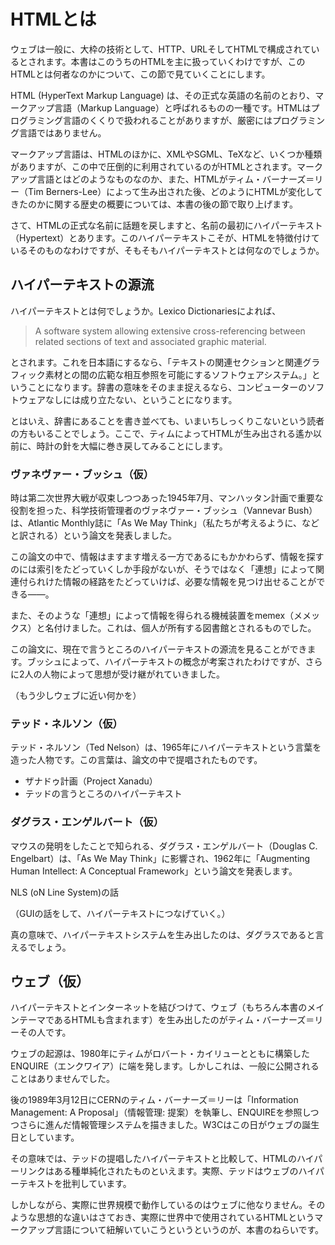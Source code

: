 <!-- たぶん、この節を書くのが一番難しいと思うので、最後に後回しにしておく -->
# HTMLとは

ウェブは一般に、大枠の技術として、HTTP、URLそしてHTMLで構成されているとされます。本書はこのうちのHTMLを主に扱っていくわけですが、このHTMLとは何者なのかについて、この節で見ていくことにします。

<!--
https://developer.mozilla.org/ja/docs/Web/HTML
-->

HTML (HyperText Markup Language) は、その正式な英語の名前のとおり、マークアップ言語（Markup Language）と呼ばれるものの一種です。HTMLはプログラミング言語のくくりで扱われることがありますが、厳密にはプログラミング言語ではありません。

マークアップ言語は、HTMLのほかに、XMLやSGML、TeXなど、いくつか種類がありますが、この中で圧倒的に利用されているのがHTMLとされます。マークアップ言語とはどのようなものなのか、また、HTMLがティム・バーナーズ＝リー（Tim Berners-Lee）によって生み出された後、どのようにHTMLが変化してきたのかに関する歴史の概要については、本書の後の節で取り上げます。

さて、HTMLの正式な名前に話題を戻しますと、名前の最初にハイパーテキスト（Hypertext）とあります。このハイパーテキストこそが、HTMLを特徴付けているそのものなわけですが、そもそもハイパーテキストとは何なのでしょうか。


## ハイパーテキストの源流

ハイパーテキストとは何でしょうか。Lexico Dictionariesによれば、

> A software system allowing extensive cross-referencing between related sections of text and associated graphic material.

とされます。これを日本語にするなら、「テキストの関連セクションと関連グラフィック素材との間の広範な相互参照を可能にするソフトウェアシステム。」ということになります。辞書の意味をそのまま捉えるなら、コンピューターのソフトウェアなしには成り立たない、ということになります。

とはいえ、辞書にあることを書き並べても、いまいちしっくりこないという読者の方もいることでしょう。ここで、ティムによってHTMLが生み出される遙か以前に、時計の針を大幅に巻き戻してみることにします。


### ヴァネヴァー・ブッシュ（仮）

時は第二次世界大戦が収束しつつあった1945年7月、マンハッタン計画で重要な役割を担った、科学技術管理者のヴァネヴァー・ブッシュ（Vannevar Bush）は、Atlantic Monthly誌に「As We May Think」（私たちが考えるように、などと訳される）という論文を発表しました。

この論文の中で、情報はますます増える一方であるにもかかわらず、情報を探すのには索引をたどっていくしか手段がないが、そうではなく「連想」によって関連付られけた情報の経路をたどっていけば、必要な情報を見つけ出せることができる――。

また、そのような「連想」によって情報を得られる機械装置をmemex（メメックス）と名付けました。これは、個人が所有する図書館とされるものでした。

この論文に、現在で言うところのハイパーテキストの源流を見ることができます。ブッシュによって、ハイパーテキストの概念が考案されたわけですが、さらに2人の人物によって思想が受け継がれていきました。

（もう少しウェブに近い何かを）

### テッド・ネルソン（仮）

テッド・ネルソン（Ted Nelson）は、1965年にハイパーテキストという言葉を造った人物です。この言葉は、論文の中で提唱されたものです。

- ザナドゥ計画（Project Xanadu）
- テッドの言うところのハイパーテキスト

### ダグラス・エンゲルバート（仮）

マウスの発明をしたことで知られる、ダグラス・エンゲルバート（Douglas C. Engelbart）は、「As We May Think」に影響され、1962年に「Augmenting Human Intellect: A Conceptual Framework」という論文を発表します。

NLS (oN Line System)の話

（GUIの話をして、ハイパーテキストにつなげていく。）

真の意味で、ハイパーテキストシステムを生み出したのは、ダグラスであると言えるでしょう。

## ウェブ（仮）

ハイパーテキストとインターネットを結びつけて、ウェブ（もちろん本書のメインテーマであるHTMLも含まれます）を生み出したのがティム・バーナーズ＝リーその人です。

ウェブの起源は、1980年にティムがロバート・カイリューとともに構築したENQUIRE（エンクワイア）に端を発します。しかしこれは、一般に公開されることはありませんでした。

後の1989年3月12日にCERNのティム・バーナーズ＝リーは「Information Management: A Proposal」（情報管理: 提案）を執筆し、ENQUIREを参照しつつさらに進んだ情報管理システムを描きました。W3Cはこの日がウェブの誕生日としています。


その意味では、テッドの提唱したハイパーテキストと比較して、HTMLのハイパーリンクはある種単純化されたものといえます。実際、テッドはウェブのハイパーテキストを批判しています。

しかしながら、実際に世界規模で動作しているのはウェブに他なりません。そのような思想的な違いはさておき、実際に世界中で使用されているHTMLというマークアップ言語について紐解いていこうというというのが、本書のねらいです。


